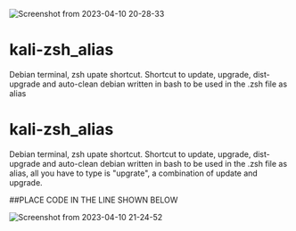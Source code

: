 ![Screenshot from 2023-04-10 20-28-33](https://user-images.githubusercontent.com/12278486/231025378-9c41f563-e650-48bd-9d1c-f16a6d2d1424.png)


# kali-zsh_alias
Debian terminal, zsh upate shortcut.
Shortcut to update, upgrade, dist-upgrade and auto-clean debian written 
in bash to be used in the .zsh file as alias
# kali-zsh_alias
Debian terminal, zsh upate shortcut.
Shortcut to update, upgrade, dist-upgrade and auto-clean debian written 
in bash to be used in the .zsh file as alias,
all you have to type is "upgrate", a combination
of update and upgrade.

##PLACE CODE IN THE LINE SHOWN BELOW

![Screenshot from 2023-04-10 21-24-52](https://user-images.githubusercontent.com/12278486/231031925-6cd04824-8a77-4745-b005-2b07392636f0.png)
